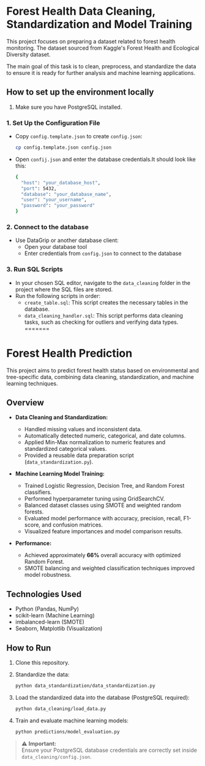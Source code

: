 # Forest Health Data Cleaning, Standardization and Model Training

This project focuses on preparing a dataset related to forest health monitoring. The dataset sourced from Kaggle's Forest Health and Ecological Diversity dataset. 

The main goal of this task is to clean, preprocess, and standardize the data to ensure it is ready for further analysis and machine learning applications.

## How to set up the environment locally
1. Make sure you have PostgreSQL installed.

### 1. Set Up the Configuration File
- Copy `config.template.json` to create `config.json`:
  ```sh
  cp config.template.json config.json
- Open `confij.json` and enter the database credentials.It should look like this:
  ```sh
  {
    "host": "your_database_host",
    "port": 5432,
    "database": "your_database_name",
    "user": "your_username",
    "password": "your_password"
  }
### 2. Connect to the database
 - Use DataGrip or another database client:
     - Open your database tool
     - Enter credentials from `config.json` to connect to the database

### 3. Run SQL Scripts
 - In your chosen SQL editor, navigate to the `data_cleaning` folder in the project where the SQL files are stored.
 - Run the following scripts in order:
     - `create_table.sql`: This script creates the necessary tables in the database.
     - `data_cleaning_handler.sql`: This script performs data cleaning tasks, such as checking for outliers and verifying data types.
=======
# Forest Health Prediction

This project aims to predict forest health status based on environmental and tree-specific data, combining data cleaning, standardization, and machine learning techniques.

## Overview

- **Data Cleaning and Standardization:** 
    - Handled missing values and inconsistent data.
    - Automatically detected numeric, categorical, and date columns.
    - Applied Min-Max normalization to numeric features and standardized categorical values.
    - Provided a reusable data preparation script (`data_standardization.py`).

- **Machine Learning Model Training:**
    - Trained Logistic Regression, Decision Tree, and Random Forest classifiers.
    - Performed hyperparameter tuning using GridSearchCV.
    - Balanced dataset classes using SMOTE and weighted random forests.
    - Evaluated model performance with accuracy, precision, recall, F1-score, and confusion matrices.
    - Visualized feature importances and model comparison results.

- **Performance:**
    - Achieved approximately **66%** overall accuracy with optimized Random Forest.
    - SMOTE balancing and weighted classification techniques improved model robustness.

## Technologies Used

- Python (Pandas, NumPy)
- scikit-learn (Machine Learning)
- imbalanced-learn (SMOTE)
- Seaborn, Matplotlib (Visualization)

## How to Run

1. Clone this repository.

2. Standardize the data:
    ```bash
    python data_standardization/data_standardization.py
    ```

3. Load the standardized data into the database (PostgreSQL required):
    ```bash
    python data_cleaning/load_data.py
    ```

4. Train and evaluate machine learning models:
    ```bash
    python predictions/model_evaluation.py
    ```

> ⚠️ **Important:**  
> Ensure your PostgreSQL database credentials are correctly set inside `data_cleaning/config.json`.
